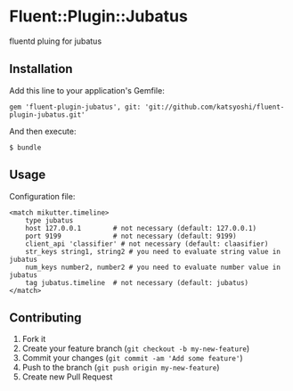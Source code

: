 # Fluent::Plugin::Jubatus

fluentd pluing for jubatus

## Installation

Add this line to your application's Gemfile:

    gem 'fluent-plugin-jubatus', git: 'git://github.com/katsyoshi/fluent-plugin-jubatus.git'

And then execute:

    $ bundle

## Usage
Configuration file:

    <match mikutter.timeline>
        type jubatus
        host 127.0.0.1        # not necessary (default: 127.0.0.1)
        port 9199             # not necessary (default: 9199)
        client_api 'classifier' # not necessary (default: claasifier)
        str_keys string1, string2 # you need to evaluate string value in jubatus
        num_keys number2, number2 # you need to evaluate number value in jubatus
        tag jubatus.timeline  # not necessary (default: jubatus)
    </match>

## Contributing

1. Fork it
2. Create your feature branch (`git checkout -b my-new-feature`)
3. Commit your changes (`git commit -am 'Add some feature'`)
4. Push to the branch (`git push origin my-new-feature`)
5. Create new Pull Request
